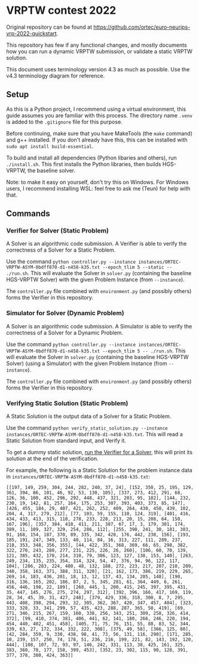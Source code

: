 # VRPTW contest 2022

Original repository can be found at https://github.com/ortec/euro-neurips-vrp-2022-quickstart.

This repository has few if any functional changes, and mostly documents how you can run a dynamic VRPTW submission, or validate a static VRPTW solution.

This document uses terminology version 4.3 as much as possible. Use the v4.3 terminology diagram for reference.

## Setup
As this is a Python project, I recommend using a virtual environment, this guide assumes you are familiar with this process. The directory name `.venv` is added to the `.gitignore` file for this purpose.

Before continuing, make sure that you have MakeTools (the `make` command) and g++ installed. If you don't already have this, this can be installed with `sudo apt install build-essential`.

To build and install all dependencies (Python libaries and others), run `./install.sh`. This first installs the Python libraries, then builds HGS-VRPTW, the baseline solver.

Note: to make it easy on yourself, don't try this on Windows. For Windows users, I recommend installing WSL: feel free to ask me (Teun) for help with that.

## Commands
### Verifier for Solver (Static Problem)
A Solver is an algorithmic code submission. A Verifier is able to verify the correctness of a Solver for a Static Problem.

Use the command `python controller.py --instance instances/ORTEC-VRPTW-ASYM-0bdff870-d1-n458-k35.txt --epoch_tlim 5 --static -- ./run.sh`.
This will evaluate the Solver in `solver.py` (containing the baseline HGS-VRPTW Solver) with the given Problem Instance (from `--instance`). 

The `controller.py` file combined with `environment.py` (and possibly others) forms the Verifier in this repository.

### Simulator for Solver (Dynamic Problem)
A Solver is an algorithmic code submission. A Simulator is able to verify the correctness of a Solver for a Dynamic Problem.

Use the command `python controller.py --instance instances/ORTEC-VRPTW-ASYM-0bdff870-d1-n458-k35.txt --epoch_tlim 5 -- ./run.sh`.
This will evaluate the Solver in `solver.py` (containing the baseline HGS-VRPTW Solver) (using a Simulator) with the given Problem Instance (from `--instance`).

The `controller.py` file combined with `environment.py` (and possibly others) forms the Verifier in this repository.

### Verifying Static Solution (Static Problem)
A Static Solution is the output data of a Solver for a Static Problem.

Use the command `python verify_static_solution.py --instance instances/ORTEC-VRPTW-ASYM-0bdff870-d1-n458-k35.txt`.
This will read a Static Solution from standard input, and Verify it.

To get a dummy static solution, [run the Verifier for a Solver](#verifier-for-solver-static-problem), this will print its solution at the end of the verification.

For example, the following is a Static Solution for the problem instance data in `instances/ORTEC-VRPTW-ASYM-0bdff870-d1-n458-k35.txt`:
```
[[197, 149, 259, 304, 244, 282, 240, 37, 24], [152, 350, 25, 195, 129, 361, 394, 86, 101, 46, 92, 53, 130, 105], [337, 273, 412, 291, 68, 126, 36, 100, 452, 296, 292, 448, 437, 321, 203, 95, 182], [144, 232, 230, 19, 142, 81, 257, 164, 175, 253, 307, 393, 403, 373, 85, 147], [426, 455, 184, 29, 407, 421, 262, 252, 409, 264, 430, 450, 439, 102, 204, 4, 317, 279, 212], [77, 103, 59, 155, 110, 124, 319], [401, 416, 434, 433, 413, 315, 118, 278, 233, 228, 213, 20, 15, 208, 64, 150, 167, 196], [357, 384, 418, 411, 211, 387, 67, 17, 3, 179, 301, 174, 389, 11, 109, 327, 329, 254, 286, 112], [255, 390, 241, 30, 181, 303, 91, 168, 154, 187, 370, 89, 335, 342, 428, 176, 442, 238, 156], [193, 185, 191, 247, 349, 133, 40, 114, 84, 16, 313, 227, 111, 289, 237, 218, 353, 348, 356, 355], [44, 422, 351, 368, 369, 66, 65, 298, 382, 322, 270, 243, 280, 277, 231, 225, 226, 26, 260], [106, 60, 70, 139, 121, 385, 432, 170, 214, 310, 79, 306, 123, 127, 138, 153, 140], [263, 249, 234, 135, 235, 354, 314, 324, 54, 47, 376, 94, 96, 122, 117, 104], [206, 283, 224, 400, 48, 132, 188, 272, 223, 217, 207, 210, 209, 340, 358, 163, 371, 388, 311, 320], [21, 162, 173, 386, 219, 229, 265, 269, 14, 183, 436, 201, 18, 13, 12, 137, 43, 134, 205, 148], [190, 316, 136, 165, 202, 186, 87, 2, 5, 345, 281, 61, 364, 449, 6, 261, 456, 446, 198, 22, 189], [268, 445, 1, 200, 415, 245, 397, 395, 431, 35, 447, 145, 276, 275, 274, 297, 312], [392, 396, 166, 417, 169, 119, 28, 34, 45, 39, 31, 427, 248], [379, 429, 336, 318, 300, 8, 7, 295, 443, 408, 398, 294, 293, 32, 305, 362, 367, 420, 347, 457, 404], [323, 333, 328, 33, 341, 299, 57, 435, 423, 288, 287, 365, 50, 419], [69, 271, 346, 215, 267, 159, 160, 338, 256, 343, 251, 309, 258, 326, 414, 372], [99, 410, 374, 381, 406, 441, 62, 141, 180, 266, 246, 220, 194, 454, 440, 402, 451, 458], [405, 71, 75, 76, 151, 55, 88, 83, 52, 344, 339, 63, 27, 172, 334, 332, 222, 308], [375, 49, 58], [366, 125, 80], [42, 284, 359, 9, 330, 438, 98, 41, 73, 56, 131, 116, 290], [171, 285, 10, 239, 157, 250, 74, 178, 51, 236, 216, 199, 221, 82, 143, 192, 120, 444], [108, 107, 72, 93, 97, 146, 242, 331, 113, 38, 425, 161, 325, 383, 360, 78, 177, 158, 399, 453], [352, 23, 302, 115, 90, 128, 391, 377, 378, 380, 424, 363]]
```